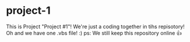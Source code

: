 # project-1
This is Project "Project #1"! We're just a coding together in tihs repisotory!
Oh and we have one .vbs file! :)
ps: We still keep this repository online 👍
